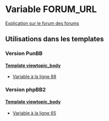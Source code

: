 # Variable FORUM_URL
[Explication sur le forum des forums](http://forum.forumactif.com/t294113-listing-des-variables#FORUM_URL)

## Utilisations dans les templates

### Version PunBB

#### [Template viewtopic_body](punbb/viewtopic_body.md)
* [Variable à la ligne 88](../punbb/viewtopic_body.tpl#L88)

### Version phpBB2

#### [Template viewtopic_body](subsilver/viewtopic_body.md)
* [Variable à la ligne 65](../subsilver/viewtopic_body.tpl#L65)